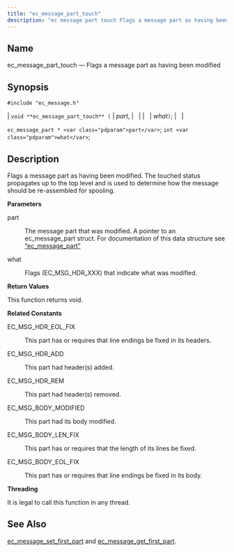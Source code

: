 ```yaml
---
title: "ec_message_part_touch"
description: "ec message part touch Flags a message part as having been modified void ec message part touch part what ec message part part int what Flags a message part as having been modified The touched status propagates up to the top level and is used to determine how the message..."
---
```


<a name="apis.ec_message_part_touch"></a> 
## Name

ec_message_part_touch — Flags a message part as having been modified

## Synopsis

`#include "ec_message.h"`

| `void **ec_message_part_touch** (` | <var class="pdparam">part</var>, |   |
|   | <var class="pdparam">what</var>`)`; |   |

`ec_message_part * <var class="pdparam">part</var>`;
`int <var class="pdparam">what</var>`;<a name="idp56462880"></a> 
## Description

Flags a message part as having been modified. The touched status propagates up to the top level and is used to determine how the message should be re-assembled for spooling.

**<a name="idp56464240"></a> Parameters**

<dl class="variablelist">

<dt>part</dt>

<dd>

The message part that was modified. A pointer to an ec_message_part struct. For documentation of this data structure see [“ec_message_part”](/momentum/3/3-api/structs-ec-message-part)

</dd>

<dt>what</dt>

<dd>

Flags (EC_MSG_HDR_XXX) that indicate what was modified.

</dd>

</dl>

**<a name="idp56469520"></a> Return Values**

This function returns void.

**<a name="idp56470432"></a> Related Constants**

<dl class="variablelist">

<dt>EC_MSG_HDR_EOL_FIX</dt>

<dd>

This part has or requires that line endings be fixed in its headers.

</dd>

<dt>EC_MSG_HDR_ADD</dt>

<dd>

This part had header(s) added.

</dd>

<dt>EC_MSG_HDR_REM</dt>

<dd>

This part had header(s) removed.

</dd>

<dt>EC_MSG_BODY_MODIFIED</dt>

<dd>

This part had its body modified.

</dd>

<dt>EC_MSG_BODY_LEN_FIX</dt>

<dd>

This part has or requires that the length of its lines be fixed.

</dd>

<dt>EC_MSG_BODY_EOL_FIX</dt>

<dd>

This part has or requires that line endings be fixed in its body.

</dd>

</dl>

**<a name="idp56482576"></a> Threading**

It is legal to call this function in any thread.

<a name="idp56483680"></a> 
## See Also

[ec_message_set_first_part](/momentum/3/3-api/apis-ec-message-set-first-part) and [ec_message_get_first_part](/momentum/3/3-api/apis-ec-message-get-first-part).